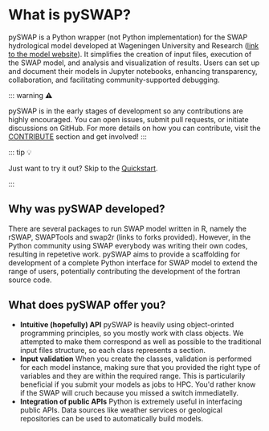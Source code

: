 # What is pySWAP?

pySWAP is a Python wrapper (not Python implementation) for the SWAP hydrological model developed at Wageningen University and Research ([link to the model website](https://www.swap.alterra.nl/)). It simplifies the creation of input files, execution of the SWAP model, and analysis and visualization of results. Users can set up and document their models in Jupyter notebooks, enhancing transparency, collaboration, and facilitating community-supported debugging.

::: warning :warning:

pySWAP is in the early stages of development so any contributions are highly encouraged. You can open issues, submit pull requests, or initiate discussions on GitHub. For more details on how you can contribute, visit the [CONTRIBUTE](../CONTRIBUTING.md) section and get involved!
:::

::: tip :bulb:

Just want to try it out? Skip to the [Quickstart](./getting-started).

:::

## Why was pySWAP developed?

There are several packages to run SWAP model written in R, namely the rSWAP, SWAPTools and swap2r (links to forks provided). However, in the Python community using SWAP everybody was writing their own codes, resulting in repetetive work. pySWAP aims to provide a scaffolding for development of a complete Python interface for SWAP model to extend the range of users, potentially contributing the development of the fortran source code.

## What does pySWAP offer you?

- **Intuitive (hopefully) API**
  pySWAP is heavily using object-orinted programming principles, so you mostly work with class objects. We attempted to make them correspond as well as possible to the traditional input files structure, so each class represents a section.
- **Input validation**
  When you create the classes, validation is performed for each model instance, making sure that you provided the right type of variables and they are within the required range. This is particularily beneficial if you submit your models as jobs to HPC. You'd rather know if the SWAP will cruch because you missed a switch immediatelly.
- **Integration of public APIs**
  Python is extremely useful in interfacing public APIs. Data sources like weather services or geological repositories can be used to automatically build models.
